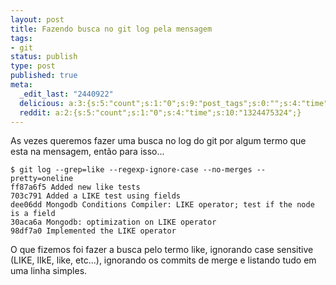 ```yaml
---
layout: post
title: Fazendo busca no git log pela mensagem
tags:
- git
status: publish
type: post
published: true
meta:
  _edit_last: "2440922"
  delicious: a:3:{s:5:"count";s:1:"0";s:9:"post_tags";s:0:"";s:4:"time";s:10:"1298691187";}
  reddit: a:2:{s:5:"count";s:1:"0";s:4:"time";s:10:"1324475324";}
---
```

As vezes queremos fazer uma busca no log do git por algum termo que esta na mensagem, então para isso...

	$ git log --grep=like --regexp-ignore-case --no-merges --pretty=oneline
	ff87a6f5 Added new like tests
	703c791 Added a LIKE test using fields
	dee06dd Mongodb Conditions Compiler: LIKE operator; test if the node is a field
	30aca6a Mongodb: optimization on LIKE operator
	98df7a0 Implemented the LIKE operator

O que fizemos foi fazer a busca pelo termo like, ignorando case sensitive (LIKE, lIkE, like, etc...), ignorando os commits de merge e listando tudo em uma linha simples.
